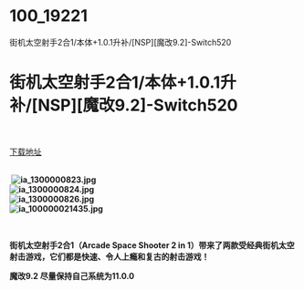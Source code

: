 # 100_19221
街机太空射手2合1/本体+1.0.1升补/[NSP][魔改9.2]-Switch520
# 街机太空射手2合1/本体+1.0.1升补/[NSP][魔改9.2]-Switch520
 <br/></br>
[下载地址](https://www.switch520.cc/article/19221 "下载地址")
<br/></br>

<p><strong>&nbsp;<img title="ia_1300000823.jpg" src="https://www.switch520.cc/muke_img/2021_06_25_6124836539120.jpg" alt="ia_1300000823.jpg"></strong><br>
<strong><img title="ia_1300000824.jpg" src="https://www.switch520.cc/muke_img/2021_06_25_a848a7ae10db1.jpg" alt="ia_1300000824.jpg"></strong><br>
<strong><img title="ia_1300000826.jpg" src="https://www.switch520.cc/muke_img/2021_06_25_b6a5cfa18e9ae.jpg" alt="ia_1300000826.jpg"></strong><br>
<strong><img title="ia_100000021435.jpg" src="https://www.switch520.cc/muke_img/2021_06_25_6f34446ca78cf.jpg" alt="ia_100000021435.jpg"></strong></p>
<p>&nbsp;</p>
<p><strong>街机太空射手2合1（Arcade Space Shooter 2 in 1）带来了两款受经典街机太空射击游戏，它们都是快速、令人上瘾和复古的射击游戏！</strong></p>
<p><strong>魔改9.2 尽量保持自己系统为11.0.0</strong></p>
